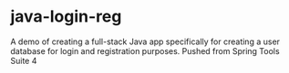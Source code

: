 # java-login-reg
A demo of creating a full-stack Java app specifically for creating a user database for login and registration purposes. Pushed from Spring Tools Suite 4
